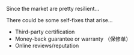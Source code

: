 Since the market are pretty resilient...

There could be some self-fixes that arise...

- Third-party certification
- Money-back guarantee or warranty （保修单）
- Online reviews/reputation

